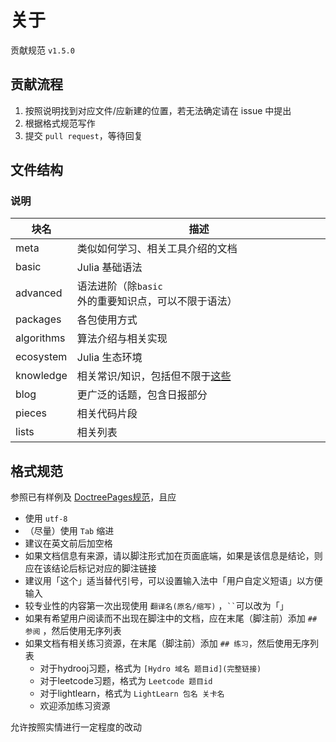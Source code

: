 # 关于
贡献规范 `v1.5.0`

## 贡献流程
1. 按照说明找到对应文件/应新建的位置，若无法确定请在 issue 中提出
2. 根据格式规范写作
3. 提交 `pull request`，等待回复

## 文件结构
### 说明
| 块名 | 描述 |
| --- | --- |
| meta | 类似如何学习、相关工具介绍的文档 |
| basic | Julia 基础语法 |
| advanced | 语法进阶（除`basic`外的重要知识点，可以不限于语法） |
| packages | 各包使用方式 |
| algorithms | 算法介绍与相关实现 |
| ecosystem | Julia 生态环境 |
| knowledge | 相关常识/知识，包括但不限于[这些](https://discourse.juliacn.com/t/topic/4203) |
| blog | 更广泛的话题，包含日报部分 |
| pieces | 相关代码片段 |
| lists | 相关列表 |

## 格式规范
参照已有样例及 [DoctreePages规范](https://github.com/JuliaRoadmap/DoctreePages.jl)，且应
* 使用 `utf-8`
* （尽量）使用 `Tab` 缩进
* 建议在英文前后加空格
* 如果文档信息有来源，请以脚注形式加在页面底端，如果是该信息是结论，则应在该结论后标记对应的脚注链接
* 建议用「这个」适当替代引号，可以设置输入法中「用户自定义短语」以方便输入
* 较专业性的内容第一次出现使用 `翻译名(原名/缩写)` ，``` `` ```可以改为「」
* 如果有希望用户阅读而不出现在脚注中的文档，应在末尾（脚注前）添加 `## 参阅` ，然后使用无序列表
* 如果文档有相关练习资源，在末尾（脚注前）添加 `## 练习`，然后使用无序列表
	* 对于hydrooj习题，格式为 `[Hydro 域名 题目id](完整链接)`
	* 对于leetcode习题，格式为 `Leetcode 题目id`
	* 对于lightlearn，格式为 `LightLearn 包名 关卡名`
	* 欢迎添加练习资源

允许按照实情进行一定程度的改动
